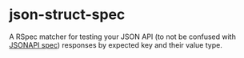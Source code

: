 # json-struct-spec
A RSpec matcher for testing your JSON API (to not be confused with [JSONAPI spec](https://jsonapi.org/)) responses by expected key and their value type. 
